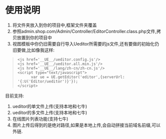 # 使用说明
1. 将文件夹放入到你的项目中,框架文件夹覆盖
2. 参照admin.shop.com/Admin/Controller/EditorController.class.php文件,拷贝放置到你的项目中
3. 视图模板中你仍旧需要自行导入Ueditor所需要的js文件,还有要做的初始化仍旧要做,比如像我这样:

>     <js href='__UE__/ueditor.config.js'/>
>     <js href='__UE__/ueditor.all.min.js'/>
>     <js href='__UE__/lang/zh-cn/zh-cn.js'/>
>     <script type="text/javascript">
>           var ue = UE.getEditor('editor',{serverUrl: '{:U('Editor/ueditor')}'});
>     </script>

目前支持:
1. ueditor的单文件上传(支持本地和七牛)
2. ueditor的多文件上传(支持本地和七牛)
3. 在线图片列表功能(支持七牛)
4. 图片上传后得到的是绝对路径,如果是本地上传,会自动拼接当前域名前缀,可以外链.